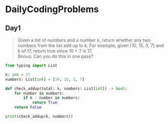# DailyCodingProblems

## Day1
>Given a list of numbers and a number k, return whether any two numbers from the list add up to k.
For example, given [10, 15, 3, 7] and k of 17, return true since 10 + 7 is 17.  
>Bonus: Can you do this in one pass?
```python
from typing import List

k: int = 17
numbers: List[int] = [10, 15, 3, 7]

def check_addup(total: k, numbers: List[int]) -> bool:
    for number in numbers:
        if k - number in numbers:
            return True
    return False

print(check_addup(k, numbers))
```
